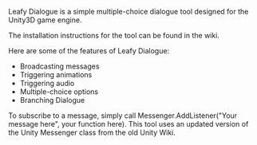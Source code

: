 Leafy Dialogue is a simple multiple-choice dialogue tool designed for the Unity3D game engine.

The installation instructions for the tool can be found in the wiki.

Here are some of the features of Leafy Dialogue:

- Broadcasting messages
- Triggering animations
- Triggering audio
- Multiple-choice options
- Branching Dialogue

To subscribe to a message, simply call Messenger.AddListener("Your message here", your function here). This tool uses an updated version of the Unity Messenger class from the old Unity Wiki.
